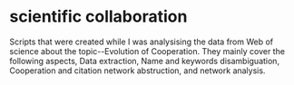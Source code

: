 scientific collaboration
===========

Scripts that were created while I was analysising the data from Web of science about the topic--Evolution of Cooperation. They mainly cover the following aspects, Data extraction, Name and keywords disambiguation, Cooperation and citation network abstruction, and network analysis. 
